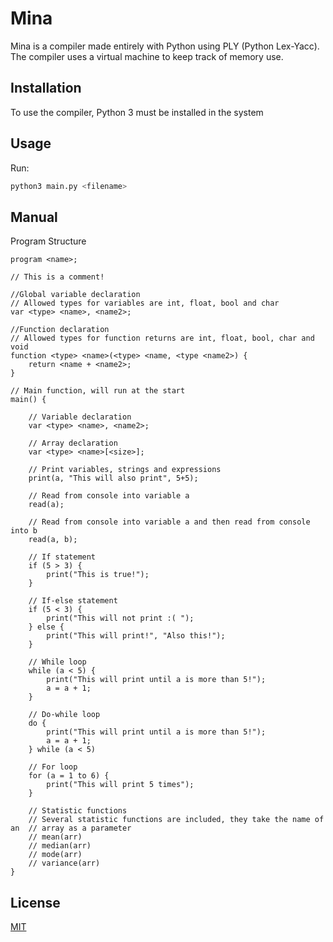# Mina

Mina is a compiler made entirely with Python using PLY (Python Lex-Yacc).
The compiler uses a virtual machine to keep track of memory use.

## Installation

To use the compiler, Python 3 must be installed in the system

## Usage

Run:

```bash
python3 main.py <filename>
```

## Manual

Program Structure

```
program <name>;

// This is a comment!

//Global variable declaration
// Allowed types for variables are int, float, bool and char
var <type> <name>, <name2>;

//Function declaration
// Allowed types for function returns are int, float, bool, char and void
function <type> <name>(<type> <name, <type <name2>) {
    return <name + <name2>;
}

// Main function, will run at the start
main() {

    // Variable declaration
    var <type> <name>, <name2>;

    // Array declaration
    var <type> <name>[<size>];

    // Print variables, strings and expressions
    print(a, "This will also print", 5+5);

    // Read from console into variable a
    read(a);

    // Read from console into variable a and then read from console into b
    read(a, b);

    // If statement
    if (5 > 3) {
        print("This is true!");
    }

    // If-else statement
    if (5 < 3) {
        print("This will not print :( ");
    } else {
        print("This will print!", "Also this!");
    }

    // While loop
    while (a < 5) {
        print("This will print until a is more than 5!");
        a = a + 1;
    }

    // Do-while loop
    do {
        print("This will print until a is more than 5!");
        a = a + 1;
    } while (a < 5)

    // For loop
    for (a = 1 to 6) {
        print("This will print 5 times");
    }

    // Statistic functions
    // Several statistic functions are included, they take the name of an  // array as a parameter
    // mean(arr)
    // median(arr)
    // mode(arr)
    // variance(arr)
}
```

## License

[MIT](https://choosealicense.com/licenses/mit/)

